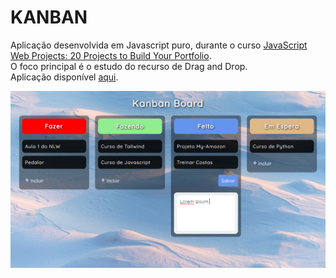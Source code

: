 # KANBAN

Aplicação desenvolvida em Javascript puro, durante o curso [JavaScript Web Projects: 20 Projects to Build Your Portfolio](https://www.udemy.com/course/javascript-web-projects-to-build-your-portfolio-resume).<br/>
O foco principal é o estudo do recurso de Drag and Drop.<br/>
Aplicação disponível [aqui](https://luiizsilverio.github.io/js-kanban/).


![](https://github.com/luiizsilverio/js-kanban/blob/master/tela1.png)